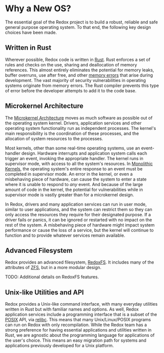# Why a New OS?

The essential goal of the Redox project is to build a robust, reliable and safe general purpose operating system. To that end, the following key design choices have been made.

## Written in Rust

Wherever possible, Redox code is written in [Rust](https://www.rust-lang.org/). Rust enforces a set of rules and checks on the use, sharing and deallocation of memory references. This almost entirely eliminates the potential for memory leaks, buffer overruns, use after free, and other [memory errors](https://en.wikipedia.org/wiki/Memory_safety#Types_of_memory_errors) that arise during development. The vast majority of security vulnerabilities in operating systems originate from memory errors. The Rust compiler prevents this type of error before the developer attempts to add it to the code base.

## Microkernel Architecture

The [Microkernel Architecture](https://en.wikipedia.org/wiki/Microkernel) moves as much software as possible out of the operating system kernel. Drivers, application services and other operating system functionality run as independent processes. The kernel's main responsibility is the coordination of these processes, and the allocation of system resources to the processes.

Most kernels, other than some real-time operating systems, use an event-handler design. Hardware interrupts and application system calls each trigger an event, invoking the appropriate handler. The kernel runs in supervisor mode, with access to all the system's resources. In [Monolithic Kernels](https://en.wikipedia.org/wiki/Monolithic_kernel), the operating system's entire response to an event must be completed in supervisor mode. An error in the kernel, or even a misbehaving piece of hardware, can cause the system to enter a state where it is unable to respond to *any* event. And because of the large amount of code in the kernel, the potential for vulnerabilities while in supervisor mode is vastly greater than for a microkernel design.

In Redox, drivers and many application services can run in user mode, similar to user applications, and the system can restrict them so they can only access the resources they require for their designated purpose. If a driver fails or panics, it can be ignored or restarted with no impact on the rest of the system. A misbehaving piece of hardware might impact system performance or cause the loss of a service, but the kernel will continue to function and to provide whatever services remain available.

## Advanced Filesystem

Redox provides an advanced filesystem, [RedoxFS](https://gitlab.redox-os.org/redox-os/redoxfs). It includes many of the attributes of [ZFS](https://en.wikipedia.org/wiki/OpenZFS), but in a more modular design. 

TODO: Additional details on RedoxFS features.

## Unix-like Utilities and API

Redox provides a Unix-like command interface, with many everyday utilities written in Rust but with familiar names and options. As well, Redox application services include a programming interface that is a subset of the [POSIX](https://en.wikipedia.org/wiki/POSIX) API, via [relibc](https://gitlab.redox-os.org/redox-os/relibc). This means that many Unix/Linux/POSIX programs can run on Redox with only recompilation. While the Redox team has a strong preference for having essential applications and utilities written in Rust, we are agnostic about the programming language for applications of the user's choice. This means an easy migration path for systems and applications previously developed for a Unix platform.
